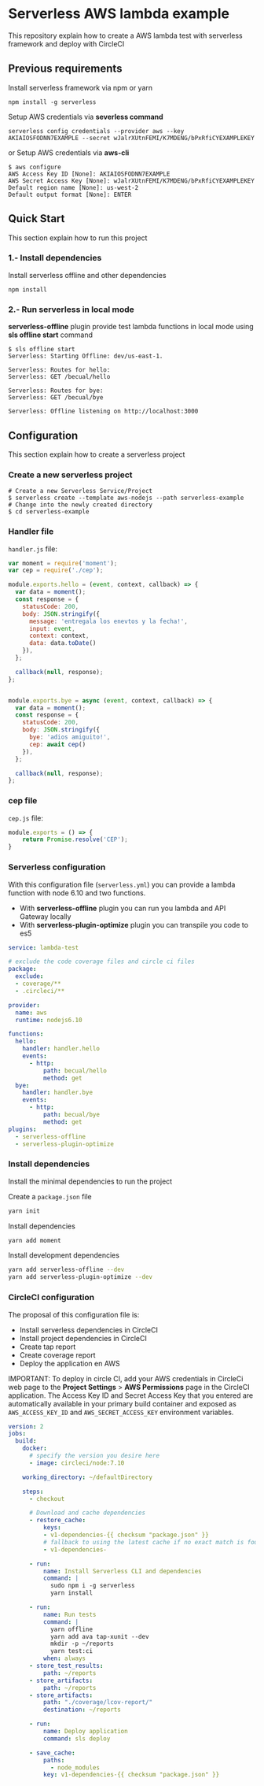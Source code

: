 # Serverless AWS lambda example
This repository explain how to create a AWS lambda test with serverless framework and deploy with CircleCI

## Previous requirements

Install serverless framework via npm or yarn

```
npm install -g serverless
```

Setup AWS credentials via **severless command**

```
serverless config credentials --provider aws --key AKIAIOSFODNN7EXAMPLE --secret wJalrXUtnFEMI/K7MDENG/bPxRfiCYEXAMPLEKEY
```
or Setup AWS credentials via **aws-cli**

```
$ aws configure
AWS Access Key ID [None]: AKIAIOSFODNN7EXAMPLE
AWS Secret Access Key [None]: wJalrXUtnFEMI/K7MDENG/bPxRfiCYEXAMPLEKEY
Default region name [None]: us-west-2
Default output format [None]: ENTER
```


## Quick Start

This section explain how to run this project

### 1.- Install dependencies

Install serverless offline and other dependencies

```
npm install
```

### 2.- Run serverless in local mode

**serverless-offline** plugin provide test lambda functions in local mode using **sls offline start** command

```
$ sls offline start
Serverless: Starting Offline: dev/us-east-1.

Serverless: Routes for hello:
Serverless: GET /becual/hello

Serverless: Routes for bye:
Serverless: GET /becual/bye

Serverless: Offline listening on http://localhost:3000

```

## Configuration

This section explain how to create a serverless project

### Create a new serverless project

```
# Create a new Serverless Service/Project
$ serverless create --template aws-nodejs --path serverless-example
# Change into the newly created directory
$ cd serverless-example

```

### Handler file

`handler.js` file:

```js
var moment = require('moment');
var cep = require('./cep');

module.exports.hello = (event, context, callback) => {
  var data = moment();
  const response = {
    statusCode: 200,
    body: JSON.stringify({
      message: 'entregala los enevtos y la fecha!',
      input: event,
      context: context,
      data: data.toDate()
    }),
  };

  callback(null, response);
};


module.exports.bye = async (event, context, callback) => {
  var data = moment();
  const response = {
    statusCode: 200,
    body: JSON.stringify({
      bye: 'adios amiguito!',
      cep: await cep()
    }),
  };

  callback(null, response);
};
```

### cep file

`cep.js` file:

```js
module.exports = () => {
    return Promise.resolve('CEP');
}
```

### Serverless configuration

With this configuration file (`serverless.yml`) you can provide a lambda function with node 6.10 and two functions.

- With **serverless-offline** plugin you can run you lambda and API Gateway locally
- With **serverless-plugin-optimize** plugin you can transpile you code to es5

```yaml
service: lambda-test

# exclude the code coverage files and circle ci files
package:
  exclude:
  - coverage/**
  - .circleci/**

provider:
  name: aws
  runtime: nodejs6.10

functions:
  hello:
    handler: handler.hello
    events:
      - http:
          path: becual/hello
          method: get
  bye:
    handler: handler.bye
    events:
      - http:
          path: becual/bye
          method: get
plugins:
  - serverless-offline
  - serverless-plugin-optimize
```

### Install dependencies

Install the minimal dependencies to run the project

Create a `package.json` file
```bash
yarn init
```

Install dependencies
```bash
yarn add moment
```

Install development dependencies
```bash
yarn add serverless-offline --dev
yarn add serverless-plugin-optimize --dev
```

### CircleCI configuration

The proposal of this configuration file is:

- Install serverless dependencies in CircleCI
- Install project dependencies in CircleCI
- Create tap report
- Create coverage report
- Deploy the application en AWS

IMPORTANT: To deploy in circle CI, add your AWS credentials in CircleCi web page to the **Project Settings** > **AWS Permissions** page in the CircleCI application. The Access Key ID and Secret Access Key that you entered are automatically available in your primary build container and exposed as ``AWS_ACCESS_KEY_ID`` and ``AWS_SECRET_ACCESS_KEY`` environment variables.

```yaml
version: 2
jobs:
  build:
    docker:
      # specify the version you desire here
      - image: circleci/node:7.10

    working_directory: ~/defaultDirectory

    steps:
      - checkout

      # Download and cache dependencies
      - restore_cache:
          keys:
          - v1-dependencies-{{ checksum "package.json" }}
          # fallback to using the latest cache if no exact match is found
          - v1-dependencies-

      - run:
          name: Install Serverless CLI and dependencies
          command: |
            sudo npm i -g serverless
            yarn install

      - run:
          name: Run tests
          command: |
            yarn offline
            yarn add ava tap-xunit --dev
            mkdir -p ~/reports
            yarn test:ci
          when: always
      - store_test_results:
          path: ~/reports
      - store_artifacts:
          path: ~/reports
      - store_artifacts:
          path: "./coverage/lcov-report/"
          destination: ~/reports

      - run:
          name: Deploy application
          command: sls deploy

      - save_cache:
          paths:
            - node_modules
          key: v1-dependencies-{{ checksum "package.json" }}
```